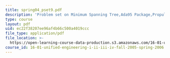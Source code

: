 ```yaml
---
title: spring04_pset9.pdf
description: 'Problem set on Minimum Spanning Tree,Ada95 Package,Propulsion.'
type: course
layout: pdf
uid: ec22f38207ee96af4b66c500a4019ccc
file_type: application/pdf
file_location: >-
  https://open-learning-course-data-production.s3.amazonaws.com/16-01-unified-engineering-i-ii-iii-iv-fall-2005-spring-2006/ec22f38207ee96af4b66c500a4019ccc_spring04_pset9.pdf
course_id: 16-01-unified-engineering-i-ii-iii-iv-fall-2005-spring-2006
---
```

